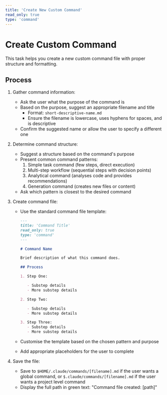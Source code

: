 ```yaml
---
title: 'Create New Custom Command'
read_only: true
type: 'command'
---
```


# Create Custom Command

This task helps you create a new custom command file with proper structure and formatting.

## Process

1. Gather command information:

   - Ask the user what the purpose of the command is
   - Based on the purpose, suggest an appropriate filename and title
     - Format: `short-descriptive-name.md`
     - Ensure the filename is lowercase, uses hyphens for spaces, and is descriptive
   - Confirm the suggested name or allow the user to specify a different one

2. Determine command structure:

   - Suggest a structure based on the command's purpose
   - Present common command patterns:
     1. Simple task command (few steps, direct execution)
     2. Multi-step workflow (sequential steps with decision points)
     3. Analytical command (analyses code and provides recommendations)
     4. Generation command (creates new files or content)
   - Ask which pattern is closest to the desired command

3. Create command file:

   - Use the standard command file template:

     ```markdown
     ---
     title: 'Command Title'
     read_only: true
     type: 'command'
     ---

     # Command Name

     Brief description of what this command does.

     ## Process

     1. Step One:

        - Substep details
        - More substep details

     2. Step Two:

        - Substep details
        - More substep details

     3. Step Three:
        - Substep details
        - More substep details
     ```

   - Customise the template based on the chosen pattern and purpose
   - Add appropriate placeholders for the user to complete

4. Save the file:

   - Save to `$HOME/.claude/commands/[filename].md` if the user wants a global command, or `$.claude/commands/[filename].md` if the user wants a project level command
   - Display the full path in green text: "Command file created: [path]"
